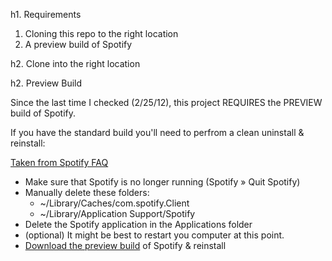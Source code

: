 h1. Requirements

1. Cloning this repo to the right location
2. A preview build of Spotify

h2. Clone into the right location

h2. Preview Build

Since the last time I checked (2/25/12), this project REQUIRES the PREVIEW build of Spotify.

If you have the standard build you'll need to perfrom a clean uninstall & reinstall:

[Taken from Spotify FAQ](http://www.spotify.com/us/help/faq/tech/reinstallation-of-spotify-osx/)

* Make sure that Spotify is no longer running (Spotify » Quit Spotify)
* Manually delete these folders:
    * ~/Library/Caches/com.spotify.Client
    * ~/Library/Application Support/Spotify
* Delete the Spotify application in the Applications folder
* (optional) It might be best to restart you computer at this point.
* [Download the preview build](http://developer.spotify.com/en/spotify-apps-api/preview/) of Spotify & reinstall
